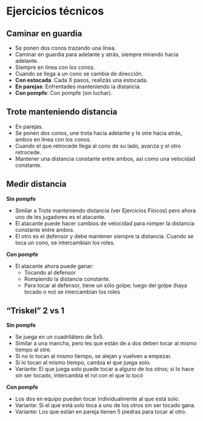# Ejercicios técnicos

## Caminar en guardia
* Se ponen dos conos trazando una línea.
* Caminar en guardia para adelante y atrás, siempre mirando hacia adelante.
* Siempre en línea con los conos.
* Cuando se llega a un cono se cambia de dirección.
* **Con estocada**: Cada X pasos, realizás una estocada.
* **En parejas**: Enfrentades manteniendo la distancia.
* **Con pompfe**: Con pompfe (sin luchar).

## Trote manteniendo distancia
* En parejas.
* Se ponen dos conos, une trota hacia adelante y le otre hacia atrás, ambos en línea con los conos.
* Cuando el que retrocede llega al cono de su lado, avanza y el otro retrocede.
* Mantener una distancia constante entre ambos, así como una velocidad constante.

## Medir distancia

**Sin pompfe**

* Similar a Trote manteniendo distancia (ver Ejercicios Fïsicos) pero ahora uno de les jugadores es el atacante.
* El atacante puede hacer cambios de velocidad para romper la distancia constante entre ambos.
* El otro es el defensor y debe mantener siempre la distancia. Cuando se toca un cono, se intercambian los roles.

**Con pompfe**
* El atacante ahora puede ganar:
  * Tocando al defensor
  * Rompiendo la distancia constante.
  * Para tocar al defensor, tiene un sólo golpe; luego del golpe (haya tocado o no) se intercambian los roles

## “Triskel” 2 vs 1

**Sin pompfe**

* Se juega en un cuadrilátero de 5x5.
* Similar a una mancha, pero les que están de a dos deben tocar al mismo tiempo al otre.
* Si no lo tocan al mismo tiempo, se alejan y vuelven a empezar.
* Si lo tocan al mismo tiempo, cambia el que juega solo.
* Variante: El que juega solo puede tocar a alguno de los otros; si lo hace sin ser tocado, intercambia el rol con el que lo tocó

**Con pompfe**
* Los dos en equipo pueden tocar individualmente al que está solo.
* Variante: Si el que está solo toca a uno de los otros sin ser tocado gana.
* Variante: Los que están en pareja tienen 5 piedras para tocar al otro.
